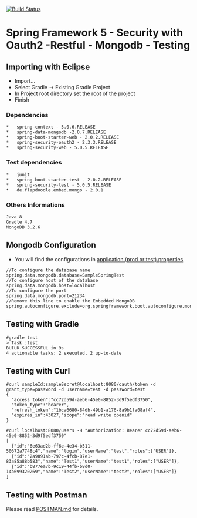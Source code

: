[![Build Status](https://api.travis-ci.org/maiconpintoabreu/Spring5SecurityMongodbTest.svg?branch=master)](https://travis-ci.org/maiconpintoabreu/Spring5SecurityMongodbTest)
# Spring Framework 5 - Security with Oauth2 -Restful - Mongodb - Testing

## Importing with Eclipse
*	Import...
*	Select Gradle -> Existing Gradle Project
*	In Project root directory set the root of the project
*	Finish

### Dependencies
```
*	spring-context - 5.0.6.RELEASE
*	spring-data-mongodb -2.0.7.RELEASE
*	spring-boot-starter-web - 2.0.2.RELEASE
*	spring-security-oauth2 - 2.3.3.RELEASE
*	spring-security-web - 5.0.5.RELEASE
```
### Test dependencies
```
*	junit
*	spring-boot-starter-test - 2.0.2.RELEASE
*	spring-security-test - 5.0.5.RELEASE
*	de.flapdoodle.embed.mongo - 2.0.1
```
### Others Informations
```
Java 8
Gradle 4.7
MongoDB 3.2.6
```
## Mongodb Configuration
*	You will find the configurations in [application.(prod or test).properties](https://github.com/maiconpintoabreu/Spring5SecurityMongodbTest/tree/master/src/main/resources)
```
//To configure the database name
spring.data.mongodb.database=SampleSpringTest
//To configure host of the database
spring.data.mongodb.host=localhost
//To configure the port
spring.data.mongodb.port=21234
//Remove this line to enable the Embedded MongoDB
spring.autoconfigure.exclude=org.springframework.boot.autoconfigure.mongo.embedded.EmbeddedMongoAutoConfiguration
```

## Testing with Gradle
```
#gradle test
> Task :test
BUILD SUCCESSFUL in 9s
4 actionable tasks: 2 executed, 2 up-to-date
```
## Testing with Curl
```
#curl sampleId:sampleSecret@localhost:8080/oauth/token -d grant_type=password -d username=test -d password=test
{
  "access_token":"cc72d59d-aeb6-45e0-8852-3d9f5edf3750",
  "token_type":"bearer",
  "refresh_token":"1bca6680-84db-49b1-a176-8a9b1fa08af4",
  "expires_in":43027,"scope":"read write openid"
}

#curl localhost:8080/users -H "Authorization: Bearer cc72d59d-aeb6-45e0-8852-3d9f5edf3750"
[
  {"id":"6e63ad2b-ff6e-4e34-b511-50672a7748c4","name":"login","userName":"test","roles":["USER"]},
  {"id":"2a9091ab-797c-4fcb-87e1-83a85a88b583","name":"Test1","userName":"test1","roles":["USER"]},
  {"id":"b877ea7b-9c19-44fb-b8d0-14b699320269","name":"Test2","userName":"test2","roles":["USER"]}
]
```
## Testing with Postman

Please read [POSTMAN.md](https://github.com/maiconpintoabreu/Spring5SecurityMongodbTest/blob/master/POSTMAN.md) for details.
